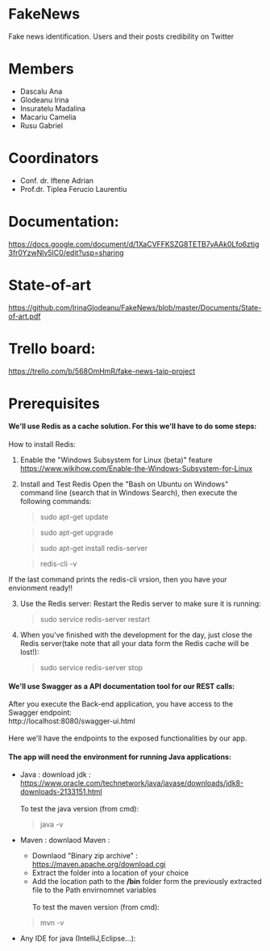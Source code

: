 # FakeNews

Fake news identification. Users and their posts credibility on Twitter

# Members 

* Dascalu Ana 
* Glodeanu Irina
* Insuratelu Madalina
* Macariu Camelia
* Rusu Gabriel


# Coordinators
* Conf. dr. Iftene Adrian
* Prof.dr. Tiplea Ferucio Laurentiu

# Documentation:
https://docs.google.com/document/d/1XaCVFFKSZG8TETB7yAAk0Lfo6ztjg3fr0YzwNlv5IC0/edit?usp=sharing

# State-of-art
https://github.com/IrinaGlodeanu/FakeNews/blob/master/Documents/State-of-art.pdf

# Trello board:
https://trello.com/b/568OmHmR/fake-news-taip-project


# Prerequisites

#### We'll use <b>Redis</b> as a cache solution. For this we'll have to do some steps:

How to install Redis:

1) Enable the "Windows Subsystem for Linux (beta)" feature
https://www.wikihow.com/Enable-the-Windows-Subsystem-for-Linux

2) Install and Test Redis
Open the "Bash on Ubuntu on Windows" command line (search that in Windows Search), then execute the following commands:
    
    > sudo apt-get update

    > sudo apt-get upgrade

    > sudo apt-get install redis-server

    > redis-cli -v

  If the last command prints the redis-cli vrsion, then you have your envionment ready!!

3) Use the Redis server:
Restart the Redis server to make sure it is running:
    > sudo service redis-server restart

4) When you've finished with the development for the day, just close the Redis server(take note that all your data form the Redis cache will be lost!):
    > sudo service redis-server stop


#### We'll use <b>Swagger </b> as a API documentation tool for our REST calls:
    
  After you execute the Back-end application, you have access to the Swagger endpoint:   
    http://localhost:8080/swagger-ui.html
    <br></br>
    Here we'll have the endpoints to the exposed functionalities by our app.
   
   
#### The app will need the environment for running Java applications:
 
 * Java : download jdk : https://www.oracle.com/technetwork/java/javase/downloads/jdk8-downloads-2133151.html
 <br></br>
 To test the java version (from cmd): 
    > java -v
 * Maven : downlaod Maven : 
     * Downlaod "Binary zip archive" : https://maven.apache.org/download.cgi
     * Extract the folder into a location of your choice
     * Add the location path to the <b>/bin</b> folder form the previously extracted file to the Path envirnomnet variables
 <br></br>
To test the maven version (from cmd):
    > mvn -v
    
* Any IDE for java (IntelliJ,Eclipse...): 
